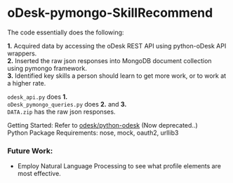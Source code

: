 # oDesk-pymongo-SkillRecommend

The code essentially does the following:

**1.** Acquired data by accessing the oDesk REST API using python-oDesk API wrappers.<br>
**2.** Inserted the raw json responses into MongoDB document collection using pymongo framework.<br>
**3.** Identified key skills a person should learn to get more work, or to work at a higher rate.

`odesk_api.py` does **1.**<br>
`oDesk_pymongo_queries.py` does **2.** and **3.**<br>
`DATA.zip` has the raw json responses.

Getting Started: Refer to [odesk/python-odesk](https://github.com/odesk/python-odesk) (Now deprecated..)<br>
Python Package Requirements: nose, mock, oauth2, urllib3

### **Future Work:**
* Employ Natural Language Processing to see what profile elements are most effective.
